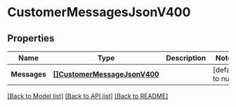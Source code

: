 # CustomerMessagesJsonV400

## Properties
Name | Type | Description | Notes
------------ | ------------- | ------------- | -------------
**Messages** | [**[]CustomerMessageJsonV400**](CustomerMessageJsonV400.md) |  | [default to null]

[[Back to Model list]](../README.md#documentation-for-models) [[Back to API list]](../README.md#documentation-for-api-endpoints) [[Back to README]](../README.md)


